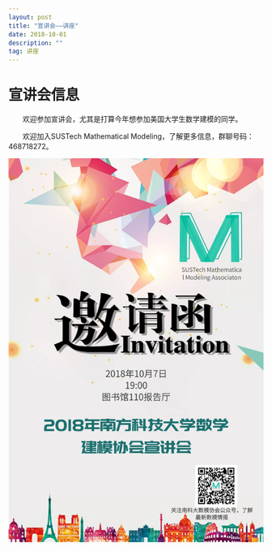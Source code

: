 ```yaml
---
layout: post
title: "宣讲会——讲座"
date: 2018-10-01
description: ""
tag: 讲座
---
```


# 宣讲会信息

&emsp;&emsp;欢迎参加宣讲会，尤其是打算今年想参加美国大学生数学建模的同学。

&emsp;&emsp;欢迎加入SUSTech Mathematical Modeling，了解更多信息，群聊号码：468718272。


![](/images/posts/2018-10-01-xuan-jiang-1.png)